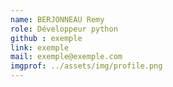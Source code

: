 ```yaml
---
name: BERJONNEAU Remy
role: Développeur python
github : exemple
link: exemple
mail: exemple@exemple.com
imgprof: ../assets/img/profile.png
---
```

